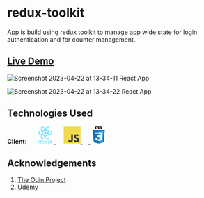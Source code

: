 # redux-toolkit
     
   App is build using redux toolkit to manage app wide state for login authentication and for counter management.

## [Live Demo](https://tarun-sachan.github.io/redux-toolkit/)



![Screenshot 2023-04-22 at 13-34-11 React App](https://user-images.githubusercontent.com/117214735/233771359-2bda94ab-a8cb-4695-9597-ca00de265e01.png)

![Screenshot 2023-04-22 at 13-34-22 React App](https://user-images.githubusercontent.com/117214735/233771354-92510795-4593-4b03-b04e-21929a788109.png)


## Technologies Used

**Client:** 
  &emsp;  <a href="https://reactjs.org/" target="_blank" rel="noreferrer"> <img src="https://raw.githubusercontent.com/devicons/devicon/master/icons/react/react-original-wordmark.svg" alt="react" width="40" height="40"/> </a> &emsp;  <a href="https://developer.mozilla.org/en-US/docs/Web/JavaScript" target="_blank" rel="noreferrer"> <img src="https://raw.githubusercontent.com/devicons/devicon/master/icons/javascript/javascript-original.svg" alt="javascript" width="40" height="40"/> </a> &emsp;<a href="https://www.w3schools.com/css/" target="_blank" rel="noreferrer"> <img src="https://raw.githubusercontent.com/devicons/devicon/master/icons/css3/css3-original-wordmark.svg" alt="css3" width="40" height="40"/> </a>



## Acknowledgements

 1. [The Odin Project](https://www.theodinproject.com/paths/full-stack-javascript/courses/intermediate-html-and-css)
 2. [Udemy](https://www.udemy.com/course/react-the-complete-guide-incl-redux/)

